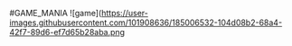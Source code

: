 #GAME_MANIA
![game](https://user-images.githubusercontent.com/101908636/185006532-104d08b2-68a4-42f7-89d6-ef7d65b28aba.png
